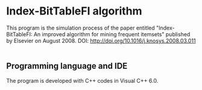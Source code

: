 # Index-BitTableFI algorithm
This program is the simulation process of the paper entitled "Index-BitTableFI: An improved algorithm for mining frequent itemsets" published by Elsevier on August 2008. DOI: http://doi.org/10.1016/j.knosys.2008.03.011
<br/>
<br/>
## Programming language and IDE
The program is developed with C++ codes in Visual C++ 6.0.

